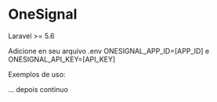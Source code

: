 # OneSignal

Laravel >= 5.6

Adicione en seu arquivo .env ONESIGNAL_APP_ID=[APP_ID] e ONESIGNAL_API_KEY=[API_KEY]

Exemplos de uso:

... depois continuo
